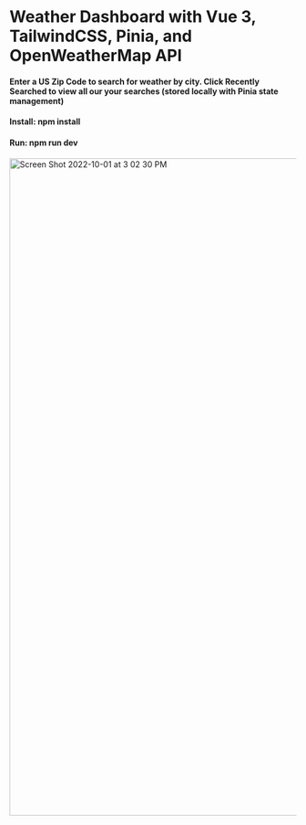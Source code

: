 # Weather Dashboard with Vue 3, TailwindCSS, Pinia, and OpenWeatherMap API

#### Enter a US Zip Code to search for weather by city. Click Recently Searched to view all our your searches (stored locally with Pinia state management)

#### Install: npm install

#### Run: npm run dev

<img width="1151" alt="Screen Shot 2022-10-01 at 3 02 30 PM" src="https://user-images.githubusercontent.com/49799116/193426406-c34be7c3-4a2b-417f-8e83-23e94b79bf41.png">
